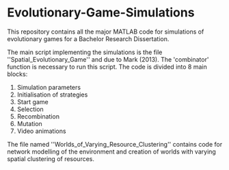 # Evolutionary-Game-Simulations

This repository contains all the major MATLAB code for simulations of evolutionary games for a Bachelor Research Dissertation. 

The main script implementing the simulations is the file ''Spatial_Evolutionary_Game'' and due to Mark (2013). The 'combinator' function is necessary to run this script. The code is divided into 8 main blocks:
1. Simulation parameters
2. Initialisation of strategies
3. Start game
5. Selection
6. Recombination
7. Mutation
8. Video animations

The file named ''Worlds_of_Varying_Resource_Clustering'' contains code for network modelling of the environment and creation of worlds with varying spatial clustering of resources.

